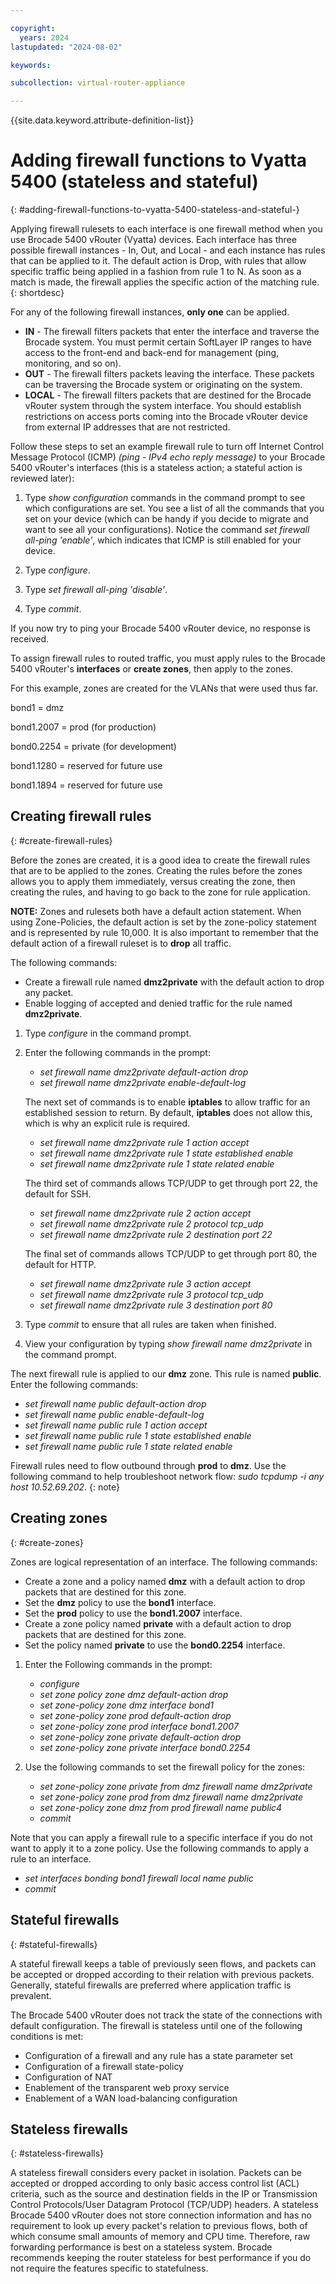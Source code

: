 ```yaml
---

copyright:
  years: 2024
lastupdated: "2024-08-02"

keywords:  

subcollection: virtual-router-appliance

---
```


{{site.data.keyword.attribute-definition-list}}

# Adding firewall functions to Vyatta 5400 (stateless and stateful)
{: #adding-firewall-functions-to-vyatta-5400-stateless-and-stateful-}

Applying firewall rulesets to each interface is one firewall method when you use Brocade 5400 vRouter (Vyatta) devices. Each interface has three possible firewall instances - In, Out, and Local - and each instance has rules that can be applied to it. The default action is Drop, with rules that allow specific traffic being applied in a fashion from rule 1 to N. As soon as a match is made, the firewall applies the specific action of the matching rule.
{: shortdesc}

For any of the following firewall instances, **only one** can be applied.

* **IN** - The firewall filters packets that enter the interface and traverse the Brocade system. You must permit certain SoftLayer IP ranges to have access to the front-end and back-end for management (ping, monitoring, and so on).
* **OUT** - The firewall filters packets leaving the interface. These packets can be traversing the Brocade system or originating on the system.
* **LOCAL** - The firewall filters packets that are destined for the Brocade vRouter system through the system interface. You should establish restrictions on access ports coming into the Brocade vRouter device from external IP addresses that are not restricted.

Follow these steps to set an example firewall rule to turn off Internet Control Message Protocol (ICMP) *(ping - IPv4 echo reply message)* to your Brocade 5400 vRouter's interfaces (this is a stateless action; a stateful action is reviewed later):

1. Type *show configuration* commands in the command prompt to see which configurations are set. You see a list of all the commands that you set on your device (which can be handy if you decide to migrate and want to see all your configurations). Notice the command *set firewall all-ping 'enable'*, which indicates that ICMP is still enabled for your device.

2. Type *configure*.

3. Type *set firewall all-ping 'disable'*.

4. Type *commit*.

If you now try to ping your Brocade 5400 vRouter device, no response is received.

To assign firewall rules to routed traffic, you must apply rules to the Brocade 5400 vRouter's **interfaces** or **create zones**, then apply to the zones.

For this example, zones are created for the VLANs that were used thus far.

bond1 = dmz

bond1.2007 = prod (for production)

bond0.2254 = private (for development)

bond1.1280 = reserved for future use

bond1.1894 = reserved for future use

## Creating firewall rules
{: #create-firewall-rules}

Before the zones are created, it is a good idea to create the firewall rules that are to be applied to the zones. Creating the rules before the zones allows you to apply them immediately, versus creating the zone, then creating the rules, and having to go back to the zone for rule application.

**NOTE:** Zones and rulesets both have a default action statement. When using Zone-Policies, the default action is set by the zone-policy statement and is represented by rule 10,000. It is also important to remember that the default action of a firewall ruleset is to **drop** all traffic.

The following commands:

* Create a firewall rule named **dmz2private** with the default action to drop any packet.
* Enable logging of accepted and denied traffic for the rule named **dmz2private**.

1. Type *configure* in the command prompt.

2. Enter the following commands in the prompt:

   * *set firewall name dmz2private default-action drop*
   * *set firewall name dmz2private enable-default-log*

   The next set of commands is to enable **iptables** to allow traffic for an established session to return. By default, **iptables** does not    allow this, which is why an explicit rule is required.
   
      * *set firewall name dmz2private rule 1 action accept*
      * *set firewall name dmz2private rule 1 state established enable*
      * *set firewall name dmz2private rule 1 state related enable*
   
   The third set of commands allows TCP/UDP to get through port 22, the default for SSH.
   
      * *set firewall name dmz2private rule 2 action accept*
      * *set firewall name dmz2private rule 2 protocol tcp_udp*
      * *set firewall name dmz2private rule 2 destination port 22*
   
   The final set of commands allows TCP/UDP to get through port 80, the default for HTTP.
   
      * *set firewall name dmz2private rule 3 action accept*
      * *set firewall name dmz2private rule 3 protocol tcp_udp*
      * *set firewall name dmz2private rule 3 destination port 80*

3. Type *commit* to ensure that all rules are taken when finished.

4. View your configuration by typing *show firewall name dmz2private* in the command prompt.

The next firewall rule is applied to our **dmz** zone. This rule is named **public**. Enter the following commands:

* *set firewall name public default-action drop*
* *set firewall name public enable-default-log*
* *set firewall name public rule 1 action accept*
* *set firewall name public rule 1 state established enable*
* *set firewall name public rule 1 state related enable*

Firewall rules need to flow outbound through **prod** to **dmz**. Use the following command to help troubleshoot network flow: *sudo tcpdump -i any host 10.52.69.202*.
{: note}

## Creating zones
{: #create-zones}

Zones are logical representation of an interface. The following commands:

* Create a zone and a policy named **dmz** with a default action to drop packets that are destined for this zone.
* Set the **dmz** policy to use the **bond1** interface.
* Set the **prod** policy to use the **bond1.2007** interface.
* Create a zone policy named **private** with a default action to drop packets that are destined for this zone.
* Set the policy named **private** to use the **bond0.2254** interface.

1. Enter the Following commands in the prompt:

   * *configure*
   * *set zone policy zone dmz default-action drop*
   * *set zone-policy zone dmz interface bond1*
   * *set zone-policy zone prod default-action drop*
   * *set zone-policy zone prod interface bond1.2007*
   * *set zone-policy zone private default-action drop*
   * *set zone-policy zone private interface bond0.2254*

2. Use the following commands to set the firewall policy for the zones:

   * *set zone-policy zone private from dmz firewall name dmz2private*
   * *set zone-policy zone prod from dmz firewall name dmz2private*
   * *set zone-policy zone dmz from prod firewall name public4*
   * *commit*

Note that you can apply a firewall rule to a specific interface if you do not want to apply it to a zone policy. Use the following commands to apply a rule to an interface.

* *set interfaces bonding bond1 firewall local name public*
* *commit*

## Stateful firewalls
{: #stateful-firewalls}

A stateful firewall keeps a table of previously seen flows, and packets can be accepted or dropped according to their relation with previous packets. Generally, stateful firewalls are preferred where application traffic is prevalent.

The Brocade 5400 vRouter does not track the state of the connections with default configuration. The firewall is stateless until one of the following conditions is met:

* Configuration of a firewall and any rule has a state parameter set
* Configuration of a firewall state-policy
* Configuration of NAT
* Enablement of the transparent web proxy service
* Enablement of a WAN load-balancing configuration

## Stateless firewalls
{: #stateless-firewalls}

A stateless firewall considers every packet in isolation. Packets can be accepted or dropped according to only basic access control list (ACL) criteria, such as the source and destination fields in the IP or Transmission Control Protocols/User Datagram Protocol (TCP/UDP) headers. A stateless Brocade 5400 vRouter does not store connection information and has no requirement to look up every packet's relation to previous flows, both of which consume small amounts of memory and CPU time. Therefore, raw forwarding performance is best on a stateless system. Brocade recommends keeping the router stateless for best performance if you do not require the features specific to statefulness.
